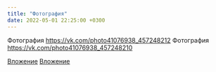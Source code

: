 ```yaml
---
title: "Фотография"
date: 2022-05-01 22:25:00 +0300
---
```


Фотография
https://vk.com/photo41076938_457248212
Фотография
https://vk.com/photo41076938_457248210

[Вложение](https://vk.com/photo41076938_457248212)
[Вложение](https://vk.com/photo41076938_457248210)
